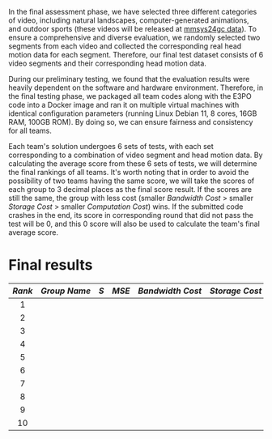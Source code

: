 In the final assessment phase, we have selected three different categories of video, including natural landscapes, computer-generated animations, and outdoor sports (these videos will be released at [mmsys24gc data](https://bytedance.larkoffice.com/drive/folder/QQgJfhxs7lor3xdb0WGcTYMsnPb?from=space_personal_filelist)). To ensure a comprehensive and diverse evaluation, we randomly selected two segments from each video and collected the corresponding real head motion data for each segment. Therefore, our final test dataset consists of 6 video segments and their corresponding head motion data. 

During our preliminary testing, we found that the evaluation results were heavily dependent on the software and hardware environment. Therefore, in the final testing phase, we packaged all team codes along with the E3PO code into a Docker image and ran it on multiple virtual machines with identical configuration parameters (running Linux Debian 11, 8 cores, 16GB RAM, 100GB ROM). By doing so, we can ensure fairness and consistency for all teams.

Each team's solution undergoes 6 sets of tests, with each set corresponding to a combination of video segment and head motion data. By calculating the average score from these 6 sets of tests, we will determine the final rankings of all teams. It's worth noting that in order to avoid the possibility of two teams having the same score, we will take the scores of each group to 3 decimal places as the final score result. If the scores are still the same, the group with less cost (smaller $Bandwidth~ Cost$ > smaller $Storage~ Cost$ > smaller $Computation~ Cost$) wins. If the submitted code crashes in the end, its score in corresponding round that did not pass the test will be 0, and this 0 score will also be used to calculate the team's final average score.


# Final results
<div align="center">

| $Rank$ |   $Group ~ Name$   |  $S$  | $MSE$  | $Bandwidth~Cost$ | $Storage~Cost$ | $Computation~Cost$ | $Approach~Type$ |
|:------:|:------------------:|:-----:|:------:|:----------------:|:--------------:|:------------------:|:---------------:|
|   1    |                    |  |  |         |   | | |
|   2    |                    |  |  |         |   | | |
|   3    |                    |  |  |   	  |   | | |
|   4    |                    |  |  |         |   | | |
|   5    |                    |  |  |         |   | | |
|   6    |                    |  |  |         |   | | |
|   7    |                    |  |  |         |   | | |
|   8    |                    |  |  |         |   | | |
|   9    |                    |  |  |         |   | | |
|   10   |                    |  |  |         |   | | |


</div>



